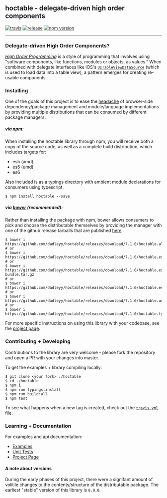 ## hoctable - delegate-driven high order components

[![travis](https://travis-ci.org/dadleyy/hoctable.svg?branch=master)](https://travis-ci.org/dadleyy/hoctable) [![release](https://img.shields.io/github/release/dadleyy/hoctable.svg)](https://github.com/dadleyy/hoctable) [![npm version](https://badge.fury.io/js/hoctable.svg)](https://badge.fury.io/js/hoctable)

----

### Delegate-driven High Order Components?

*[High Order Programming](https://en.wikipedia.org/wiki/Higher-order_programming)* is a style of programming that involves using "software components, like functions, modules or objects, as values." When combined with delegate interfaces like iOS's [`UITableViewDataSource`](https://developer.apple.com/reference/uikit/uitableviewdatasource) (which is used to load data into a table view), a pattern emerges for creating re-usable components.

### Installing

One of the goals of this project is to ease the [headache](https://medium.com/@trek/last-week-i-had-a-small-meltdown-on-twitter-about-npms-future-plans-around-front-end-packaging-b424dd8d367a) of browser-side dependency/package management and module/language implementations by providing multiple distributions that can be consumed by different package managers.

##### via [npm](https://www.npmjs.com):

When installing the hoctable library through npm, you will receive both a copy of the source code, as well as a complete build distribution, which includes targets for:

* es5 (amd)
* es5 (umd)
* es6

Also included is as a typings directory with ambient module declarations for consumers using typescript.


```
$ npm install hoctable --save
```

##### via [bower](http://bower.io/) (*recommended*):

Rather than installing the package with npm, bower allows consumers to pick and choose the distributable themselves by providing the manager with one of the github release tarballs that are published [here](https://github.com/dadleyy/hoctable/releases).

```
$ bower i https://github.com/dadleyy/hoctable/releases/download/7.1.0/hoctable.all.tar.gz
# or
$ bower i https://github.com/dadleyy/hoctable/releases/download/7.1.0/hoctable.es5.tar.gz
# or
$ bower i https://github.com/dadleyy/hoctable/releases/download/7.1.0/hoctable.es5-bundle.tar.gz
# or
$ bower i https://github.com/dadleyy/hoctable/releases/download/7.1.0/hoctable.es6.tar.gz
# or
$ bower i https://github.com/dadleyy/hoctable/releases/download/7.1.0/hoctable.umd.tar.gz
# or
$ bower i https://github.com/dadleyy/hoctable/releases/download/7.1.0/hoctable.typings.tar.gz
```

For more specific instructions on using this library with your codebase, see the [project page](https://dadleyy.github.io/hoctable).

### Contributing + Developing

Contributions to the library are very welcome - please fork the repository and open a PR with your changes into master.

To get the examples + library compiling locally:

```
$ git clone <your fork> ./hoctable
$ cd ./hoctable
$ npm i
$ npm run typings:install
$ npm run build:all
$ npm test
```

To see what happens when a new tag is created, check out the [`travis.yml`](https://github.com/dadleyy/hoctable/blob/master/.travis.yml) file.

### Learning + Documentation

For examples and api documentation:

* [Examples](https://github.com/dadleyy/hoctable/tree/master/example)
* [Unit Tests](https://github.com/dadleyy/hoctable/tree/master/test/unit/src)
* [Project Page](https://dadleyy.github.io/hoctable)

#### A note about versions

During the early phases of this project, there were a signifant amount of volitile changes to the contents/structure of the distributable package. The earliest "stable" version of this library is `8.0.0`.
